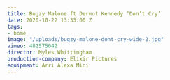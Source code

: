 ```yaml
---
title: Bugzy Malone ft Dermot Kennedy ‘Don’t Cry’
date: 2020-10-22 13:33:00 Z
tags:
- home
image: "/uploads/bugzy-malone-dont-cry-wide-2.jpg"
vimeo: 482575042
director: Myles Whittingham
production-company: Elixir Pictures
equipment: Arri Alexa Mini
---
```



